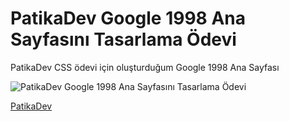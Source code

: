 # PatikaDev Google 1998 Ana Sayfasını Tasarlama Ödevi

PatikaDev CSS ödevi için oluşturduğum Google 1998 Ana Sayfası

![PatikaDev Google 1998 Ana Sayfasını Tasarlama Ödevi](https://i.hizliresim.com/qvwp7nb.jpg)

[PatikaDev](www.patika.dev)
